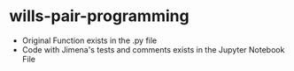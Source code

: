 # wills-pair-programming

- Original Function exists in the .py file
- Code with Jimena's tests and comments exists in the Jupyter Notebook File
